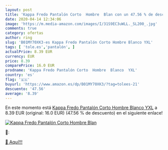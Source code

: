 ```yaml
---
layout: post
title: 'Kappa Fredo Pantalón Corto  Hombre  Blan con un 47.56 % de descuento'
date: 2020-04-14 12:34:06
image: 'https://m.media-amazon.com/images/I/31S9EC3uWLL._SL200_.jpg'
comments: true
category: ofertas
author: ring
slug: 'B01MY70XK3-es Kappa Fredo Pantalón Corto Hombre Blanco YXL'
tags: [ 'tole.es','pantalón', ]
actualPrice: 8.39 EUR
currency: EUR
price: 8.39
comparePrice: 16.0 EUR
prodname: 'Kappa Fredo Pantalón Corto  Hombre  Blanco  YXL'
country: 'es'
flag: '🇪🇸'
buyurl: 'https://www.amazon.es/dp/B01MY70XK3/?tag=tolees-21'
descuento: '47.56'
average: '8.39'
---
```


En este momento está [Kappa Fredo Pantalón Corto  Hombre  Blanco  YXL](https://www.amazon.es/dp/B01MY70XK3/?tag=tolees-21) a 8.39 EUR (original: 16.0 EUR) (47.56 %  de descuento) en el siguiente enlace!

[![Kappa Fredo Pantalón Corto  Hombre  Blan](https://m.media-amazon.com/images/I/31S9EC3uWLL._SL200_.jpg)](https://www.amazon.es/dp/B01MY70XK3/?tag=tolees-21)

🔎:


[🛒 Aquí!!!](https://www.amazon.es/dp/B01MY70XK3/?tag=tolees-21)

